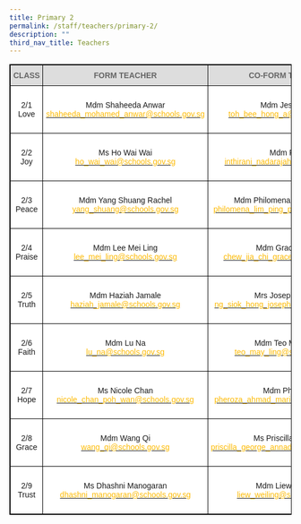 ```yaml
---
title: Primary 2
permalink: /staff/teachers/primary-2/
description: ""
third_nav_title: Teachers
---
```

<style type="text/css">
.tg  {border-collapse:collapse;border-spacing:0;}
.tg td{border-color:black;border-style:solid;border-width:1px;font-family:Arial, sans-serif;font-size:14px;
  overflow:hidden;padding:10px 5px;word-break:normal;}
.tg th{border-color:black;border-style:solid;border-width:1px;font-family:Arial, sans-serif;font-size:14px;
  font-weight:normal;overflow:hidden;padding:10px 5px;word-break:normal;}
.tg .tg-a4yv{background-color:#DDD;color:#666;font-weight:bold;text-align:center;vertical-align:top}
.tg .tg-7yig{background-color:#FFF;text-align:center;vertical-align:top}
.tg .tg-f4yw{background-color:#FFF;text-align:center;vertical-align:middle}
</style>
<table class="tg" style="border: 1px solid black">
<thead>
  <tr>
    <th class="tg-a4yv" style="border: 1px solid black">CLASS</th>
    <th class="tg-a4yv" style="border: 1px solid black">FORM TEACHER</th>
    <th class="tg-a4yv" style="border: 1px solid black">CO-FORM TEACHER<br></th>
  </tr>
</thead>
<tbody>
  <tr style="border: 1px solid black">
    <td class="tg-7yig" style="border: 1px solid black"><br>2/1<br>Love<br><br></td>
    <td class="tg-f4yw" style="border: 1px solid black">Mdm Shaheeda Anwar<br><a href="mailto:shaheeda_mohamed_anwar@schools.gov.sg"><span style="text-decoration:none;color:#FDB900">shaheeda_mohamed_anwar@schools.gov.sg</span></a> <br></td>
    <td class="tg-f4yw" style="border: 1px solid black">Mdm Jeslin Toh<br><a href="mailto:toh_bee_hong_a@schools.gov.sg"><span style="text-decoration:none;color:#FDB900">toh_bee_hong_a@schools.gov.sg</span></a><br></td>
  </tr>
  <tr style="border: 1px solid black">
    <td class="tg-f4yw" style="border: 1px solid black">2/2 <br>Joy<br></td>
    <td class="tg-7yig" style="border: 1px solid black"><br>Ms Ho Wai Wai<br><a href="mailto:ho_wai_wai@schools.gov.sg"><span style="text-decoration:none;color:#FDB900">ho_wai_wai@schools.gov.sg</span></a><br><br></td>
    <td class="tg-f4yw" style="border: 1px solid black">Mdm Rani<br><a href="mailto:inthirani_nadarajah@schools.gov.sg"><span style="text-decoration:none;color:#FDB900">inthirani_nadarajah@schools.gov.sg</span></a><br></td>
  </tr>
  <tr style="border: 1px solid black">
    <td class="tg-f4yw" style="border: 1px solid black">2/3 <br>Peace</td>
    <td class="tg-7yig" style="border: 1px solid black"><br>Mdm Yang Shuang Rachel<br><a href="mailto:yang_shuang@schools.gov.sg"><span style="text-decoration:none;color:#FDB900">yang_shuang@schools.gov.sg</span></a><br><br></td>
    <td class="tg-f4yw" style="border: 1px solid black">Mdm Philomena Lim Ping Ping <br><a href="mailto:philomena_lim_ping_ping@schools.gov.sg"><span style="text-decoration:none;color:#FDB900">philomena_lim_ping_ping@schools.gov.sg</span></a><br></td>
  </tr>
  <tr style="border: 1px solid black">
    <td class="tg-f4yw" style="border: 1px solid black">2/4 <br>Praise</td>
    <td class="tg-f4yw" style="border: 1px solid black">Mdm Lee Mei Ling<br><a href="mailto:lee_mei_ling@schools.gov.sg"><span style="text-decoration:none;color:#FDB900">lee_mei_ling@schools.gov.sg</span></a><br></td>
    <td class="tg-7yig" style="border: 1px solid black"><br>Mdm Grace Chew<br><a href="mailto:chew_jia_chi_grace@schools.gov.sg"><span style="text-decoration:none;color:#FDB900">chew_jia_chi_grace@schools.gov.sg</span></a><br><br></td>
  </tr>
  <tr style="border: 1px solid black">
    <td class="tg-f4yw" style="border: 1px solid black">2/5 <br>Truth</td>
    <td class="tg-f4yw" style="border: 1px solid black">Mdm Haziah Jamale<br><a href="mailto:haziah_jamale@schools.gov.sg"><span style="text-decoration:none;color:#FDB900">haziah_jamale@schools.gov.sg</span></a><br></td>
    <td class="tg-7yig" style="border: 1px solid black"><br>Mrs Josephine Leo<br><a href="mailto:ng_siok_hong_josephine@schools.gov.sg"><span style="text-decoration:none;color:#FDB900">ng_siok_hong_josephine@schools.gov.sg</span></a><br><br></td>
  </tr>
  <tr style="border: 1px solid black">
    <td class="tg-f4yw" style="border: 1px solid black">2/6 <br>Faith</td>
    <td class="tg-f4yw">Mdm Lu Na<br><a href="mailto:lu_na@schools.gov.sg"><span style="text-decoration:none;color:#FDB900">lu_na@schools.gov.sg</span></a><br></td>
    <td class="tg-7yig" style="border: 1px solid black"><br>Mdm Teo May Ling<br><a href="mailto:teo_may_ling@schools.gov.sg"><span style="text-decoration:none;color:#FDB900">teo_may_ling@schools.gov.sg</span></a><br><br></td>
  </tr>
  <tr style="border: 1px solid black">
    <td class="tg-f4yw" style="border: 1px solid black">2/7<br> Hope</td>
    <td class="tg-f4yw" style="border: 1px solid black">Ms Nicole Chan<br><a href="mailto:nicole_chan_poh_wan@schools.gov.sg"><span style="text-decoration:none;color:#FDB900">nicole_chan_poh_wan@schools.gov.sg</span></a><br></td>
    <td class="tg-7yig"><br>Mdm Pheroza<br><a href="mailto:pheroza_ahmad_maricar@schools.gov.sg"><span style="text-decoration:none;color:#FDB900">pheroza_ahmad_maricar@schools.gov.sg</span></a><br><br></td>
  </tr>
  <tr>
    <td class="tg-f4yw">2/8 <br>Grace</td>
    <td class="tg-f4yw">Mdm Wang Qi<br><a href="mailto:wang_qi@schools.gov.sg"><span style="text-decoration:none;color:#FDB900">wang_qi@schools.gov.sg</span></a><br></td>
    <td class="tg-7yig"><br>Ms Priscilla George<br><a href="mailto:priscilla_george_annadorai@schools.gov.sg"><span style="text-decoration:none;color:#FDB900">priscilla_george_annadorai@schools.gov.sg</span></a><br><br></td>
  </tr>
  <tr>
    <td class="tg-f4yw">2/9 <br>Trust</td>
    <td class="tg-f4yw">Ms Dhashni Manogaran<br><a href="mailto:dhashni_manogaran@schools.gov.sg"><span style="text-decoration:none;color:#FDB900">dhashni_manogaran@schools.gov.sg</span></a><br></td>
    <td class="tg-7yig"><br>Mdm Liew Weiling<br><a href="mailto:liew_weiling@schools.gov.sg"><span style="text-decoration:none;color:#FDB900">liew_weiling@schools.gov.sg</span></a><br><br></td>
  </tr>
</tbody>
</table>